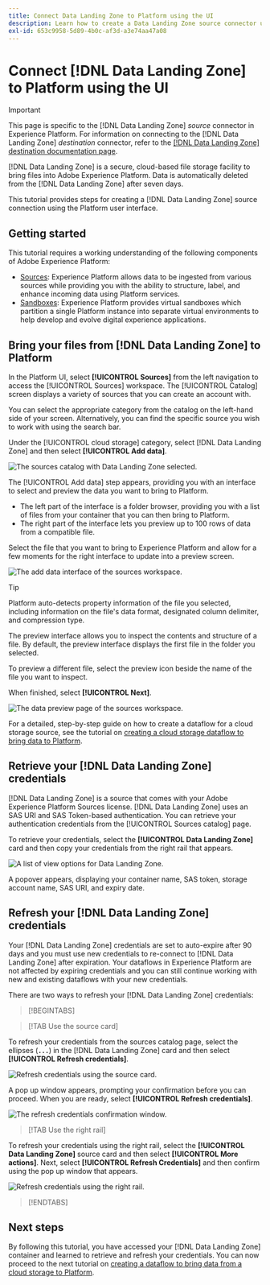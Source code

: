 ```yaml
---
title: Connect Data Landing Zone to Platform using the UI
description: Learn how to create a Data Landing Zone source connector using the Platform user interface.
exl-id: 653c9958-5d89-4b0c-af3d-a3e74aa47a08
---
```

# Connect [!DNL Data Landing Zone] to Platform using the UI

>[!IMPORTANT]
>
>This page is specific to the [!DNL Data Landing Zone] *source* connector in Experience Platform. For information on connecting to the [!DNL Data Landing Zone] *destination* connector, refer to the [[!DNL Data Landing Zone] destination documentation page](/help/destinations/catalog/cloud-storage/data-landing-zone.md).

[!DNL Data Landing Zone] is a secure, cloud-based file storage facility to bring files into Adobe Experience Platform. Data is automatically deleted from the [!DNL Data Landing Zone] after seven days.

This tutorial provides steps for creating a [!DNL Data Landing Zone] source connection using the Platform user interface.

## Getting started

This tutorial requires a working understanding of the following components of Adobe Experience Platform:

* [Sources](../../../../home.md): Experience Platform allows data to be ingested from various sources while providing you with the ability to structure, label, and enhance incoming data using Platform services.
* [Sandboxes](../../../../../sandboxes/home.md): Experience Platform provides virtual sandboxes which partition a single Platform instance into separate virtual environments to help develop and evolve digital experience applications.

## Bring your files from [!DNL Data Landing Zone] to Platform

In the Platform UI, select **[!UICONTROL Sources]** from the left navigation to access the [!UICONTROL Sources] workspace. The [!UICONTROL Catalog] screen displays a variety of sources that you can create an account with.

You can select the appropriate category from the catalog on the left-hand side of your screen. Alternatively, you can find the specific source you wish to work with using the search bar.

Under the [!UICONTROL cloud storage] category, select [!DNL Data Landing Zone] and then select **[!UICONTROL Add data]**.

![The sources catalog with Data Landing Zone selected.](../../../../images/tutorials/create/dlz/catalog.png)

The [!UICONTROL Add data] step appears, providing you with an interface to select and preview the data you want to bring to Platform.

* The left part of the interface is a folder browser, providing you with a list of files from your container that you can then bring to Platform.
* The right part of the interface lets you preview up to 100 rows of data from a compatible file.

Select the file that you want to bring to Experience Platform and allow for a few moments for the right interface to update into a preview screen.

![The add data interface of the sources workspace.](../../../../images/tutorials/create/dlz/add-data.png)

>[!TIP]
>
>Platform auto-detects property information of the file you selected, including information on the file's data format, designated column delimiter, and compression type.

The preview interface allows you to inspect the contents and structure of a file. By default, the preview interface displays the first file in the folder you selected.

To preview a different file, select the preview icon beside the name of the file you want to inspect.

When finished, select **[!UICONTROL Next]**.

![The data preview page of the sources workspace.](../../../../images/tutorials/create/dlz/file-detection.png)

For a detailed, step-by-step guide on how to create a dataflow for a cloud storage source, see the tutorial on [creating a cloud storage dataflow to bring data to Platform](../../dataflow/batch/cloud-storage.md).

## Retrieve your [!DNL Data Landing Zone] credentials

[!DNL Data Landing Zone] is a source that comes with your Adobe Experience Platform Sources license. [!DNL Data Landing Zone] uses an SAS URI and SAS Token-based authentication. You can retrieve your authentication credentials from the [!UICONTROL Sources catalog] page.

To retrieve your credentials, select the **[!UICONTROL Data Landing Zone]** card and then copy your credentials from the right rail that appears.

![A list of view options for Data Landing Zone.](../../../../images/tutorials/create/dlz/view-credentials.png)

A popover appears, displaying your container name, SAS token, storage account name, SAS URI, and expiry date.

## Refresh your [!DNL Data Landing Zone] credentials

Your [!DNL Data Landing Zone] credentials are set to auto-expire after 90 days and you must use new credentials to re-connect to [!DNL Data Landing Zone] after expiration. Your dataflows in Experience Platform are not affected by expiring credentials and you can still continue working with new and existing dataflows with your new credentials.

There are two ways to refresh your [!DNL Data Landing Zone] credentials:

>[!BEGINTABS]

>[!TAB Use the source card]

To refresh your credentials from the sources catalog page, select the ellipses (**`...`**) in the [!DNL Data Landing Zone] card and then select **[!UICONTROL Refresh credentials]**.

![Refresh credentials using the source card.](../../../../images/tutorials/create/dlz/refresh-with-card.png)

A pop up window appears, prompting your confirmation before you can proceed. When you are ready, select **[!UICONTROL Refresh credentials]**.

![The refresh credentials confirmation window.](../../../../images/tutorials/create/dlz/confirm.png)

>[!TAB Use the right rail]

To refresh your credentials using the right rail, select the **[!UICONTROL Data Landing Zone]** source card and then select **[!UICONTROL More actions]**. Next, select **[!UICONTROL Refresh Credentials]** and then confirm using the pop up window that appears.

![Refresh credentials using the right rail.](../../../../images/tutorials/create/dlz/refresh-with-right-rail.png)

>[!ENDTABS]

## Next steps

By following this tutorial, you have accessed your [!DNL Data Landing Zone] container and learned to retrieve and refresh your credentials. You can now proceed to the next tutorial on [creating a dataflow to bring data from a cloud storage to Platform](../../dataflow/batch/cloud-storage.md).
